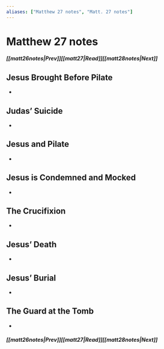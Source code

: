 ```yaml
---
aliases: ["Matthew 27 notes", "Matt. 27 notes"]
---
```

# Matthew 27 notes
##### <span class=arrow-left></span>[[matt26notes|Prev]]<span class=navigation-separator></span>[[matt27|Read]]<span class=navigation-separator></span>[[matt28notes|Next]]<span class=arrow-right></span>
## Jesus Brought Before Pilate
- 
## Judas’ Suicide
- 
## Jesus and Pilate
- 
## Jesus is Condemned and Mocked
- 
## The Crucifixion
- 
## Jesus’ Death
- 
## Jesus’ Burial
- 
## The Guard at the Tomb
- 
##### <span class=arrow-left></span>[[matt26notes|Prev]]<span class=navigation-separator></span>[[matt27|Read]]<span class=navigation-separator></span>[[matt28notes|Next]]<span class=arrow-right></span>